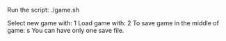 Run the script: ./game.sh

Select new game with: 1
Load game with: 2
To save game in the middle of game: s
You can have only one save file.